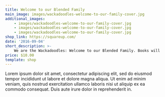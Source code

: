```yaml
---
title: Welcome to our Blended Family
main_image: images/wackadoodles-welcome-to-our-family-cover.jpg
additional_images:
    - images/wackadoodles-welcome-to-our-family-cover.jpg
    - images/wackadoodles-welcome-to-our-family-cover.jpg
    - images/wackadoodles-welcome-to-our-family-cover.jpg
shop_link: https://squareup.com/
date: '2016-09-04'
short_description: >-
    We are the Wackadoodles: Welcome to our Blended Family. Books will be signed by author.
price: $10.00
template: shop
---
```

Lorem ipsum dolor sit amet, consectetur adipiscing elit, sed do eiusmod tempor incididunt ut labore et dolore magna aliqua. Ut enim ad minim veniam, quis nostrud exercitation ullamco laboris nisi ut aliquip ex ea commodo consequat. Duis aute irure dolor in reprehenderit in.